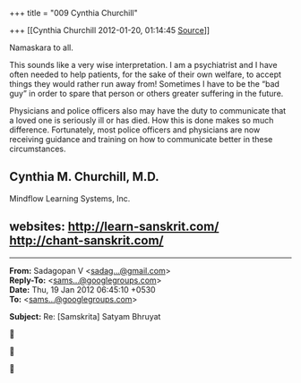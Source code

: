 +++
title = "009 Cynthia Churchill"

+++
[[Cynthia Churchill	2012-01-20, 01:14:45 [Source](https://groups.google.com/g/samskrita/c/pL64GQSm0Oo)]]



Namaskara to all.   
  
This sounds like a very wise interpretation. I am a psychiatrist and I have often needed to help patients, for the sake of their own welfare,
to accept things they would rather run away from! Sometimes I have to be the “bad guy” in order to spare that person or others greater suffering in the future.   
  
Physicians and police officers also may have the duty to communicate that a loved one is seriously ill or has died. How this is done makes so much difference. Fortunately, most police officers and physicians are now receiving guidance and training on how to communicate better in these circumstances.   
  
Cynthia M. Churchill, M.D.  
-----------------------------  
Mindflow Learning Systems, Inc.   
  
websites: <http://learn-sanskrit.com/>  
<http://chant-sanskrit.com/>  
-----------------------------  
  
  
  

------------------------------------------------------------------------

**From:** Sadagopan V \<[sadag...@gmail.com]()\>  
**Reply-To:** \<[sams...@googlegroups.com]()\>  
**Date:** Thu, 19 Jan 2012 06:45:10 +0530  
**To:** \<[sams...@googlegroups.com]()\>

  
**Subject:** Re: \[Samskrita\] Satyam Bhruyat  
  







